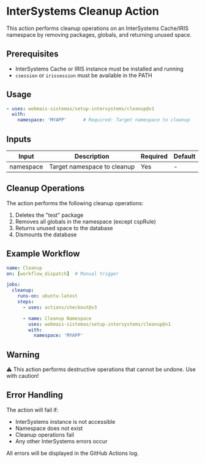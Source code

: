 # InterSystems Cleanup Action

This action performs cleanup operations on an InterSystems Cache/IRIS namespace by removing packages, globals, and returning unused space.

## Prerequisites

- InterSystems Cache or IRIS instance must be installed and running
- `csession` or `irissession` must be available in the PATH

## Usage

```yaml
- uses: webmais-sistemas/setup-intersystems/cleanup@v1
  with:
    namespace: 'MYAPP'      # Required: Target namespace to cleanup
```

## Inputs

| Input | Description | Required | Default |
|-------|-------------|----------|---------|
| namespace | Target namespace to cleanup | Yes | - |

## Cleanup Operations

The action performs the following cleanup operations:

1. Deletes the "test" package
2. Removes all globals in the namespace (except cspRule)
3. Returns unused space to the database
4. Dismounts the database

## Example Workflow

```yaml
name: Cleanup
on: [workflow_dispatch]  # Manual trigger

jobs:
  cleanup:
    runs-on: ubuntu-latest
    steps:
      - uses: actions/checkout@v3

      - name: Cleanup Namespace
        uses: webmais-sistemas/setup-intersystems/cleanup@v1
        with:
          namespace: 'MYAPP'
```

## Warning

⚠️ This action performs destructive operations that cannot be undone. Use with caution!

## Error Handling

The action will fail if:
- InterSystems instance is not accessible
- Namespace does not exist
- Cleanup operations fail
- Any other InterSystems errors occur

All errors will be displayed in the GitHub Actions log.

